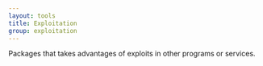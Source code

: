 ```yaml
---
layout: tools
title: Exploitation
group: exploitation
---
```


Packages that takes advantages of exploits in other programs or services.
